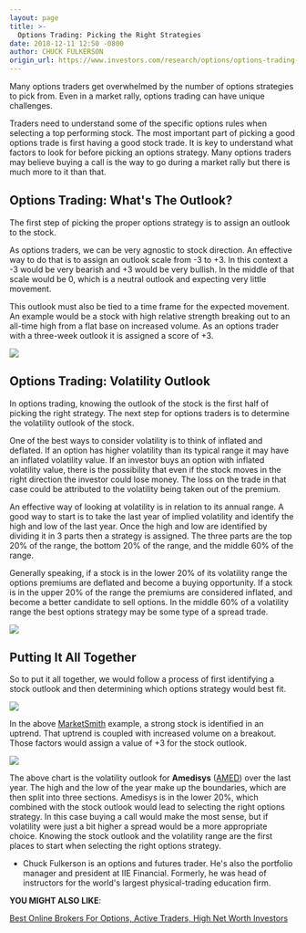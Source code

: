 ```yaml
---
layout: page
title: >-
  Options Trading: Picking the Right Strategies
date: 2018-12-11 12:50 -0800
author: CHUCK FULKERSON
origin_url: https://www.investors.com/research/options/options-trading-picking-the-right-strategies/
---
```






Many options traders get overwhelmed by the number of options strategies to pick from. Even in a market rally, options trading can have unique challenges.


Traders need to understand some of the specific options rules when selecting a top performing stock. The most important part of picking a good options trade is first having a good stock trade. It is key to understand what factors to look for before picking an options strategy. Many options traders may believe buying a call is the way to go during a market rally but there is much more to it than that.


Options Trading: What's The Outlook?
------------------------------------


The first step of picking the proper options strategy is to assign an outlook to the stock.


As options traders, we can be very agnostic to stock direction. An effective way to do that is to assign an outlook scale from -3 to +3. In this context a -3 would be very bearish and +3 would be very bullish. In the middle of that scale would be 0, which is a neutral outlook and expecting very little movement.


This outlook must also be tied to a time frame for the expected movement. An example would be a stock with high relative strength breaking out to an all-time high from a flat base on increased volume. As an options trader with a three-week outlook it is assigned a score of +3.


![](https://www.investors.com/wp-content/uploads/2018/12/OPTIONS_a_121118.jpg)


Options Trading: Volatility Outlook
-----------------------------------


In options trading, knowing the outlook of the stock is the first half of picking the right strategy. The next step for options traders is to determine the volatility outlook of the stock.


One of the best ways to consider volatility is to think of inflated and deflated. If an option has higher volatility than its typical range it may have an inflated volatility value. If an investor buys an option with inflated volatility value, there is the possibility that even if the stock moves in the right direction the investor could lose money. The loss on the trade in that case could be attributed to the volatility being taken out of the premium.


An effective way of looking at volatility is in relation to its annual range. A good way to start is to take the last year of implied volatility and identify the high and low of the last year. Once the high and low are identified by dividing it in 3 parts then a strategy is assigned. The three parts are the top 20% of the range, the bottom 20% of the range, and the middle 60% of the range.


Generally speaking, if a stock is in the lower 20% of its volatility range the options premiums are deflated and become a buying opportunity. If a stock is in the upper 20% of the range the premiums are considered inflated, and become a better candidate to sell options. In the middle 60% of a volatility range the best options strategy may be some type of a spread trade.


![](https://www.investors.com/wp-content/uploads/2018/12/OPTIONS_b_121118.jpg)


Putting It All Together
-----------------------


So to put it all together, we would follow a process of first identifying a stock outlook and then determining which options strategy would best fit.


![](https://www.investors.com/wp-content/uploads/2018/12/OPTIONS_c_121118.jpg)


In the above [MarketSmith](https://www.marketsmith.com) example, a strong stock is identified in an uptrend. That uptrend is coupled with increased volume on a breakout. Those factors would assign a value of +3 for the stock outlook.


![](https://www.investors.com/wp-content/uploads/2018/12/OPTIONS_d_121118.jpg)


The above chart is the volatility outlook for **Amedisys** ([AMED](https://research.investors.com/quote.aspx?symbol=AMED)) over the last year. The high and the low of the year make up the boundaries, which are then split into three sections. Amedisys is in the lower 20%, which combined with the stock outlook would lead to selecting the right options strategy. In this case buying a call would make the most sense, but if volatility were just a bit higher a spread would be a more appropriate choice. Knowing the stock outlook and the volatility range are the first places to start when selecting the right options strategy.


* Chuck Fulkerson is an options and futures trader. He's also the portfolio manager and president at IIE Financial. Formerly, he was head of instructors for the world's largest physical-trading education firm.


**YOU MIGHT ALSO LIKE**:


[Best Online Brokers For Options, Active Traders, High Net Worth Investors](https://www.investors.com/news/best-online-brokers/best-online-brokers-for-options-active-traders-etfs-high-net-worth-investors/)




